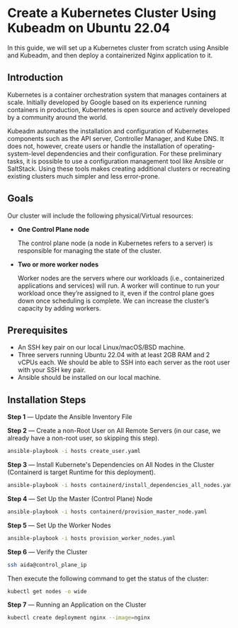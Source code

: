 # Create a Kubernetes Cluster Using Kubeadm on Ubuntu 22.04
In this guide, we will set up a Kubernetes cluster from scratch using Ansible and Kubeadm, and then deploy a containerized Nginx application to it.

## Introduction
Kubernetes is a container orchestration system that manages containers at scale. Initially developed by Google based on its experience running containers in production, Kubernetes is open source and actively developed by a community around the world.

Kubeadm automates the installation and configuration of Kubernetes components such as the API server, Controller Manager, and Kube DNS. It does not, however, create users or handle the installation of operating-system-level dependencies and their configuration. For these preliminary tasks, it is possible to use a configuration management tool like Ansible or SaltStack. Using these tools makes creating additional clusters or recreating existing clusters much simpler and less error-prone.
## Goals
Our cluster will include the following physical/Virtual resources:
- **One Control Plane node**

    The control plane node (a node in Kubernetes refers to a server) is responsible for managing the state of the cluster. 


- **Two or more worker nodes**

    Worker nodes are the servers where our workloads (i.e., containerized applications and services) will run. A worker will continue to run your workload once they’re assigned to it, even if the control plane goes down once scheduling is complete. We can increase the cluster’s capacity by adding workers.

## Prerequisites
- An SSH key pair on our local Linux/macOS/BSD machine. 
- Three servers running Ubuntu 22.04 with at least 2GB RAM and 2 vCPUs each. We should be able to SSH into each server as the root user with your SSH key pair.
- Ansible should be installed on our local machine. 

## Installation Steps
**Step 1** — Update the Ansible Inventory File

**Step 2** — Create a non-Root User on All Remote Servers (in our case, we already have a non-root user, so skipping this step).
```bash
ansible-playbook -i hosts create_user.yaml
```

**Step 3** — Install Kubernete's Dependencies on All Nodes in the Cluster (Containerd is target Runtime for this deployment).
```bash
ansible-playbook -i hosts containerd/install_dependencies_all_nodes.yaml
```

**Step 4** — Set Up the Master (Control Plane) Node
```bash
ansible-playbook -i hosts containerd/provision_master_node.yaml
```

**Step 5** — Set Up the Worker Nodes
```bash
ansible-playbook -i hosts provision_worker_nodes.yaml
```

**Step 6** — Verify the Cluster
```bash
ssh aida@control_plane_ip
```
Then execute the following command to get the status of the cluster:
```bash
kubectl get nodes -o wide
```

**Step 7** — Running an Application on the Cluster
```bash
kubectl create deployment nginx --image=nginx
```

